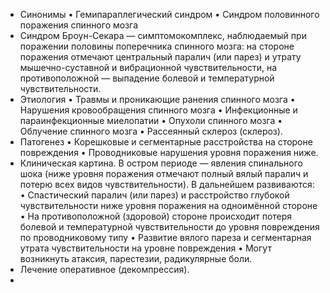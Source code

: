 - Синонимы • Гемипараплегический синдром • Синдром половинного поражения спинного мозга
- Синдром Броун-Секара — симптомокомплекс, наблюдаемый при поражении половины поперечника спинного мозга: на стороне поражения отмечают центральный паралич (или парез) и утрату мышечно-суставной и вибрационной чувствительности, на противоположной — выпадение болевой и температурной чувствительности.
- Этиология • Травмы и проникающие ранения спинного мозга • Нарушения кровообращения спинного мозга • Инфекционные и параинфекционные миелопатии • Опухоли спинного мозга • Облучение спинного мозга • Рассеянный склероз (склероз).
- Патогенез • Корешковые и сегментарные расстройства на стороне повреждения • Проводниковые нарушения уровня поражения ниже.
- Клиническая картина. В остром периоде — явления спинального шока (ниже уровня поражения отмечают полный вялый паралич и потерю всех видов чувствительности). В дальнейшем развиваются: • Спастический паралич (или парез) и расстройство глубокой чувствительности ниже уровня поражения на одноимённой стороне • На противоположной (здоровой) стороне происходит потеря болевой и температурной чувствительности до уровня повреждения по проводниковому типу • Развитие вялого пареза и сегментарная утрата чувствительности на уровне повреждения • Могут возникнуть атаксия, парестезии, радикулярные боли.
- Лечение оперативное (декомпрессия).
-